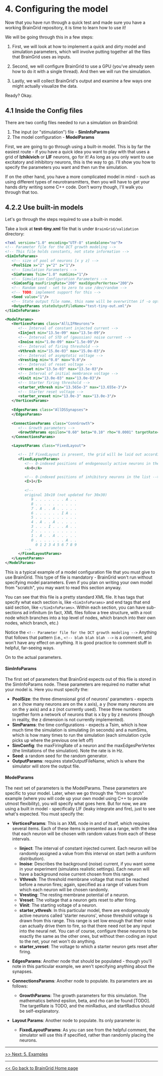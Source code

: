 # 4.  Configuring the model

Now that you have run through a quick test and made sure you have a working BrainGrid repository, it is time to learn how to use it!

We will be going through this in a few steps:

1. First, we will look at how to implement a quick and dirty model and simulation parameters, which will involve putting together all the files that BrainGrid uses as inputs.

2. Second, we will configure BrainGrid to use a GPU (you've already seen how to do it with a single thread). And then we will run the simulation.

3. Lastly, we will collect BrainGrid's output and examine a few ways one might actually visualize the data.

Ready? Okay.

## 4.1 Inside the Config files

There are two config files needed to run a simulation on BrainGrid:

1. The input (or "stimulation") file - **SimInfoParams**
2. The model configuration - **ModelParams**

First, we are going to go through using a built-in model. This is by far the easiest route - if you have a quick idea you want to play with that uses a grid of **Izhikivich** or **LIF** neurons, go for it! As long as you only want to use excitatory and inhibitory neurons, this is the way to go. I'll show you how to specify the parameters you want and then run the simulation.

If on the other hand, you have a more complicated model in mind - such as using different types of neurotransmitters, then you will have to get your hands dirty writing some C++ code. Don't worry though, I'll walk you through that too.

## 4.2.2 Use built-in models

Let's go through the steps required to use a built-in model.

Take a look at **test-tiny.xml** file that is under  `BrainGrid/validation`  directory: 

```xml
<?xml version="1.0" encoding="UTF-8" standalone="no"?>
<!-- Parameter file for the DCT growth modeling -->
<!-- This file holds constants, not state information -->
<SimInfoParams>
   <!-- size of pool of neurons [x y z] -->
   <PoolSize x="2" y="2" z="1"/>
   <!-- Simulation Parameters -->
   <SimParams Tsim="1.0" numSims="1"/>
   <!-- Simulation Configuration Parameters -->
   <SimConfig maxFiringRate="200" maxEdgesPerVertex="200"/>
   <!-- Random seed - set to zero to use /dev/random -->
   <!-- TODO: implement support for this -->
   <Seed value="1"/>
   <!-- State output file name, this name will be overwritten if -o option is specified -->
   <OutputParams stateOutputFileName="test-tiny-out.xml"/>
</SimInfoParams>

<ModelParams>
   <VerticesParams class="AllLIFNeurons">
      <!-- Interval of constant injected current -->
      <Iinject min="13.5e-09" max="13.5e-09"/>
      <!-- Interval of STD of (gaussian) noise current -->
      <Inoise min="1.0e-09" max="1.5e-09"/>
      <!-- Interval of firing threshold -->
      <Vthresh min="15.0e-03" max="15.0e-03"/>
      <!-- Interval of asymptotic voltage -->
      <Vresting min="0.0" max="0.0"/>
      <!-- Interval of reset voltage -->
      <Vreset min="13.5e-03" max="13.5e-03"/>
      <!-- Interval of initial membrance voltage -->
      <Vinit min="13.0e-03" max="13.0e-03"/>
      <!-- Starter firing threshold -->
      <starter_vthresh min="13.565e-3" max="13.655e-3"/>
      <!-- Starter reset voltage -->
      <starter_vreset min="13.0e-3" max="13.0e-3"/>
   </VerticesParams>
   
   <EdgesParams class="AllDSSynapses">
   </EdgesParams>
   
   <ConnectionsParams class="ConnGrowth">
      <!-- Growth parameters -->
      <GrowthParams epsilon="0.60" beta="0.10" rho="0.0001" targetRate="1.9" minRadius="0.1" startRadius="0.4"/>
   </ConnectionsParams>

   <LayoutParams class="FixedLayout">

      <!-- If FixedLayout is present, the grid will be laid out according to the positions below, rather than randomly based on LsmParams -->
      <FixedLayoutParams>
         <!-- 0-indexed positions of endogenously active neurons in the list -->
         <A>0</A>

         <!-- 0-indexed positions of inhibitory neurons in the list -->
         <I>1</I>
        
         <!--
         original 10x10 (not updated for 30x30)
            9 . . . . . . . A . .
            8 . . . . . . . . . .
            7 . A . . A . . . . .
            6 . . . . . . I A . .
            5 . . . . . . . . . .
            4 . A . . A . . . . .
            3 . . . I . . . A . .
            2 . . . . . . . . . .
            1 . A . . A . . . . .
            0 . . . . . . . A . .
              0 1 2 3 4 5 6 7 8 9
         -->
      </FixedLayoutParams>
   </LayoutParams>
</ModelParams>
```

This is a typical example of a model configuration file that you must give to use BrainGrid. This type of file is mandatory - BrainGrid won't run without specifying model parameters. Even if you plan on writing your own model from "scratch", you may want to read this section anyway.

You can see that this file is a pretty standard XML file. It has tags that specify what each section is, like `<SimInfoParams>` and end tags that end said section, like `</SimInfoParams>`. Within each section, you can have sub-sections ad infinitum (in fact, XML files follow a tree structure, with a root node which branches into a top level of nodes, which branch into their own nodes, which branch, etc.)

Notice the `<!-- Parameter file for the DCT growth modeling -->` Anything that follows that pattern (i.e., `<!-- blah blah blah -->` is a comment, and won't have any effect on anything. It is good practice to comment stuff in helpful, far-seeing ways.

On to the actual parameters.

#### SimInfoParams

The first set of parameters that BrainGrid expects out of this file is stored in the SimInfoParams node. These parameters are required no matter what your model is. Here you must specify the:

* **PoolSize**: the three dimensional grid of neurons' parameters - expects an x (how many neurons are on the x axis), a y (how many neurons are on the y axis) and a z (not currently used). These three numbers together form a network of neurons that is x by y by z neurons (though in reality, the z dimension is not currently implemented).
* **SimParams**: the time configurations - expects a Tsim, which is how much time the simulation is simulating (in seconds) and a numSims, which is how many times to run the simulation (each simulation cycle picks up where the previous one left off)
* **SimConfig**: the maxFiringRate of a neuron and the maxEdgesPerVertex (the limitations of the simulation). Note the rate is in Hz.
* **Seed**: a random seed for the random generator.
* **OutputParams**: requires stateOutputFileName, which is where the simulator will store the output file.

#### ModelParams

The next set of parameters is the ModelParams. These parameters are specific to your model. Later, when we go through the "from scratch" example (where you will code up your own model using C++ to provide utmost flexibility), you will specify what goes here. But for now, we are using a built in model - specifically LIF (leaky integrate and fire), just to see what's expected. You must specify the:

* **VerticesParams**: This is an XML node in and of itself, which requires several items. Each of these items is presented as a range, with the idea that each neuron will be chosen with random values from each of these intervals.
    + **Iinject**: The interval of constant injected current. Each neuron will be randomly assigned a value from this interval on start (with a uniform distribution).
    + **Inoise**: Describes the background (noise) current, if you want some in your experiment (simulates realistic settings). Each neuron will have a background noise current chosen from this range.
    + **Vthresh**: The threshold membrane voltage that must be reached before a neuron fires; again, specified as a range of values from which each neuron will be chosen randomly.
    + **Vresting**: The resting membrane potential of a neuron.
    + **Vreset**: The voltage that a neuron gets reset to after firing.
    + **Vinit**: The starting voltage of a neuron.
    + **starter_vthresh**: In this particular model, there are endogenously active neurons called 'starter neurons', whose threshold voltage is drawn from this range. This range is set low enough that their noise can actually drive them to fire, so that there need not be any input into the neural net. You can of course, configure these neurons to be exactly the same as the other ones, but without then coding an input to the net, your net won't do anything.
    + **starter_vreset**: The voltage to which a starter neuron gets reset after firing.

* **EdgesParams**: Another node that should be populated - though you'll note in this particular example, we aren't specifying anything about the synapses.

* **ConnectionsParams**: Another node to populate. Its parameters are as follows:
    + **GrowthParams**: The growth parameters for this simulation. The mathematics behind epsilon, beta, and rho can be found [TODO]. The targetRate is TODO, and the minRadius, and startRadius should be self-explanatory.

* **Layout Params**: Another node to populate. Its only parameter is:
    + **FixedLayoutParams**: As you can see from the helpful comment, the simulator will use this if specified, rather than randomly placing the neurons.

---------
[>> Next: 5. Examples]()

---------
[<< Go back to BrainGrid Home page](http://uwb-biocomputing.github.io/BrainGrid/)
